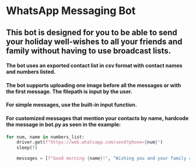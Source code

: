 # WhatsApp Messaging Bot

## This bot is designed for you to be able to send your holiday well-wishes to all your friends and family without having to use broadcast lists.

#### The bot uses an exported contact list in csv format with contact names and numbers listed.

#### The bot supports uploading one image before all the messages or with the first message. The filepath is input by the user.


#### For simple messages, use the built-in input function.
#### For customized messages that mention your contacts by name, hardcode the message in bot.py as seen in the example:

```python
for num, name in numbers_list:
    driver.get(f"https://web.whatsapp.com/send?phone={num}")
    sleep(7)

    messages = [f"Good morning {name}!", "Wishing you and your family a very happy and enjoyable Eid!"]
```


 
